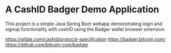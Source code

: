 # A CashID Badger Demo Application

This project is a simple Java Spring Boot webapp demonstrating login and signup functionality with cashID using the Badger wallet browser extension.

https://gitlab.com/cashid/protocol-specification
https://badger.bitcoin.com/
https://github.com/bitcoin-com/badger
